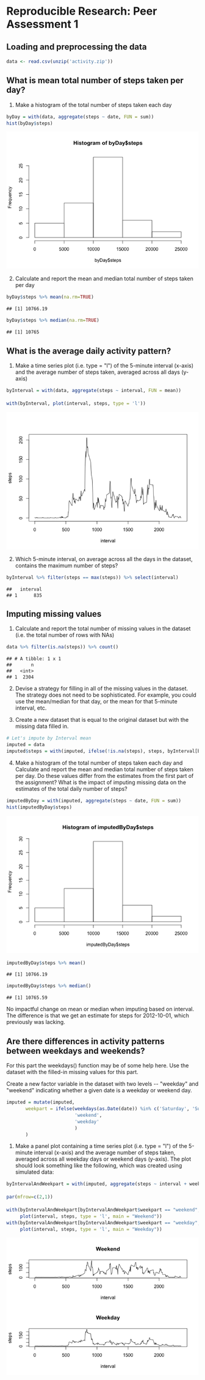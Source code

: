 # Reproducible Research: Peer Assessment 1


## Loading and preprocessing the data




```r
data <- read.csv(unzip('activity.zip'))
```

## What is mean total number of steps taken per day?

1. Make a histogram of the total number of steps taken each day

```r
byDay = with(data, aggregate(steps ~ date, FUN = sum))
hist(byDay$steps)
```

![](PA1_template_files/figure-html/hist-1.png)<!-- -->

2. Calculate and report the mean and median total number of steps taken per day


```r
byDay$steps %>% mean(na.rm=TRUE)
```

```
## [1] 10766.19
```

```r
byDay$steps %>% median(na.rm=TRUE)
```

```
## [1] 10765
```

## What is the average daily activity pattern?

1. Make a time series plot (i.e. type = "l") of the 5-minute interval (x-axis) and the average number of steps taken, averaged across all days (y-axis)


```r
byInterval = with(data, aggregate(steps ~ interval, FUN = mean))

with(byInterval, plot(interval, steps, type = 'l'))
```

![](PA1_template_files/figure-html/timeSeries-1.png)<!-- -->

2. Which 5-minute interval, on average across all the days in the dataset, contains the maximum number of steps?


```r
byInterval %>% filter(steps == max(steps)) %>% select(interval)
```

```
##   interval
## 1      835
```

## Imputing missing values

1. Calculate and report the total number of missing values in the dataset (i.e. the total number of rows with NAs)

```r
data %>% filter(is.na(steps)) %>% count()
```

```
## # A tibble: 1 x 1
##       n
##   <int>
## 1  2304
```

2. Devise a strategy for filling in all of the missing values in the dataset. The strategy does not need to be sophisticated. For example, you could use the mean/median for that day, or the mean for that 5-minute interval, etc.

3. Create a new dataset that is equal to the original dataset but with the missing data filled in.

```r
# Let's impute by Interval mean
imputed = data
imputed$steps = with(imputed, ifelse(!is.na(steps), steps, byInterval[byInterval$interval == interval,]$steps))
```

4. Make a histogram of the total number of steps taken each day and Calculate and report the mean and median total number of steps taken per day. Do these values differ from the estimates from the first part of the assignment? What is the impact of imputing missing data on the estimates of the total daily number of steps?

```r
imputedByDay = with(imputed, aggregate(steps ~ date, FUN = sum))
hist(imputedByDay$steps)
```

![](PA1_template_files/figure-html/histogramWithImputedValues-1.png)<!-- -->

```r
imputedByDay$steps %>% mean()
```

```
## [1] 10766.19
```

```r
imputedByDay$steps %>% median()
```

```
## [1] 10765.59
```

No impactful change on mean or median when imputing based on interval. The difference is that we get an estimate for steps for 2012-10-01, which previously was lacking.

## Are there differences in activity patterns between weekdays and weekends?

For this part the weekdays() function may be of some help here. Use the dataset with the filled-in missing values for this part.

Create a new factor variable in the dataset with two levels -- "weekday" and "weekend" indicating whether a given date is a weekday or weekend day.


```r
imputed = mutate(imputed, 
       weekpart = ifelse(weekdays(as.Date(date)) %in% c('Saturday', 'Sunday'), 
                         'weekend', 
                         'weekday'
                         )
       )
```

1. Make a panel plot containing a time series plot (i.e. type = "l") of the 5-minute interval (x-axis) and the average number of steps taken, averaged across all weekday days or weekend days (y-axis). The plot should look something like the following, which was created using simulated data:


```r
byIntervalAndWeekpart = with(imputed, aggregate(steps ~ interval + weekpart, FUN = mean))

par(mfrow=c(2,1))

with(byIntervalAndWeekpart[byIntervalAndWeekpart$weekpart == "weekend",], 
     plot(interval, steps, type = 'l', main = "Weekend"))
with(byIntervalAndWeekpart[byIntervalAndWeekpart$weekpart == "weekday",], 
     plot(interval, steps, type = 'l', main = "Weekday"))
```

![](PA1_template_files/figure-html/plotIntervalByWeekpart-1.png)<!-- -->
